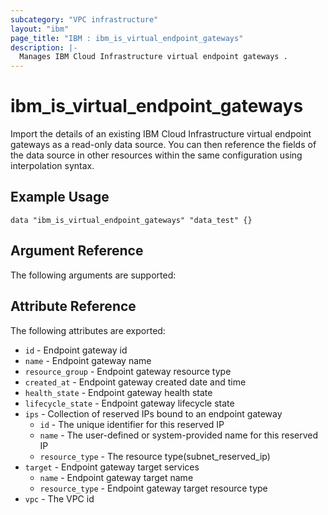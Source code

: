 ```yaml
---
subcategory: "VPC infrastructure"
layout: "ibm"
page_title: "IBM : ibm_is_virtual_endpoint_gateways"
description: |-
  Manages IBM Cloud Infrastructure virtual endpoint gateways .
---
```


# ibm_is_virtual_endpoint_gateways

Import the details of an existing IBM Cloud Infrastructure virtual endpoint gateways as a read-only data source. You can then reference the fields of the data source in other resources within the same configuration using interpolation syntax.

## Example Usage

```hcl
data "ibm_is_virtual_endpoint_gateways" "data_test" {}
```

## Argument Reference

The following arguments are supported:

## Attribute Reference

The following attributes are exported:

- `id` - Endpoint gateway id
- `name` - Endpoint gateway name
- `resource_group` - Endpoint gateway resource type
- `created_at` - Endpoint gateway created date and time
- `health_state` - Endpoint gateway health state
- `lifecycle_state` - Endpoint gateway lifecycle state
- `ips` - Collection of reserved IPs bound to an endpoint gateway
  - `id` - The unique identifier for this reserved IP
  - `name` - The user-defined or system-provided name for this reserved IP
  - `resource_type` - The resource type(subnet_reserved_ip)
- `target` - Endpoint gateway target services
  - `name` - Endpoint gateway target name
  - `resource_type` - Endpoint gateway target resource type
- `vpc` - The VPC id
